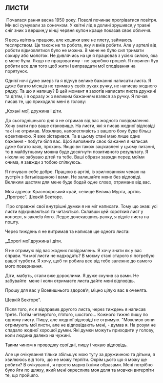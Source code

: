 ## ЛИСТИ

 Почалася рання весна 1950 року.
Поволі починає прогріватися повітря.
Ми всі сумували за сонечком.
У квітні лід в долині зрушився,у травні сніг зник з вершин,у кінці червня купон краще показав своє обличчя.

Я весь квітень працюю, але кошики вже не плету, займаюсь теслярством.
Це також не та робота, яку я вмів робити.
Але у артелі від роботи відмовлятися було не можна.
В мене не було сил тримати сокиру або молоток.
Не дивлячись на це я працював з усією силою, яка в мене була.
Якщо не працюватиму - не зароблю грошей.
Я повинен був робити все для того щоб жити і виправдати мої сподівання на порятунок.

Однієї ночі дуже змерз та я відчув велике бажання написати листа.
Я дуже багато місяців не тримав у своїх руках ручку, не написав жодного рядку.
Та що я напишу?
В цей момент я захотів написати листа дружині та дітям, і я одразу ж з великим бажанням взявся за ручку.
Я почав писав те, що приходило мені в голову:

„Кохані мої, дружина і діти.

До сьогоднішнього дня я не отримав від вас жодного повідомлення.
Хочу знати про ваше становище.
На листи, які я писав жодної відповіді так і не отримав.
Можливо, наполегливість з вашого боку буде більш ефективною.
Я вже зістарився.
Та в цьому стані маю лише одне бажання - побути біля вас.
Щоб виповнити своє бажання я написав дуже багато заяв, прохань.
Якщо ви також зацікавлені у цьому питанні, то в майбутньому можна буде досягнути позитивного результату.
Я ніколи не забуваю дітей та тебе.
Ваші образи завжди перед моїми очима, я завжди з тобою спілкуюсь.

Я почуваю себе добре.
Працюю в артілі, із хвилюванням чекаю на зустріч з батьківщиною і вами.
Не залишайте мене без відповіді.
Великим щастям для мене буде бодай одне слово, отримане від вас.

Моя адреса: Красноярський край, селище Велика Мурта, артіль „Прогрес”.
Шевкій Бекторе.

 Про справжні свої внутрішні думки я не міг написати.
Тому що знав: усі листи відкриваються та читаються.
Склавши цей короткий лист у конверт, я заклеїв його.
Ледве дочекавшись ранку, я відніс листа на пошту.

Через тиждень я не витримав та написав ще одного листа:

„Дорогі мої дружина і діти.

Я не отримую від вас жодних повідомлень.
Я хочу знати як у вас справи.
Чи мої листи не надходять?
В моєму стані старого я потребую вашої турботи.
Я хочу, щоб ти робила все від тебе залежне до самого мого повернення.

Діти, мабуть, стали вже дорослими.
Я дуже скучив за вами.
Не забувайте  мене і коли отримаєте листа дайте мені відповідь.

Прошу для вас у Всевишнього здоров’я, міцно цілую вас в оченята.

Шевкій Бекторе”.

Після того, як я відправив другого листа, через тиждень я написав третє.
Потім четвертого, п’ятого, шостого...
Кожного тижня пишу по одному листу.
Пишу, але жодної відповіді не отримую.
"Можливо вони отримують мої листи, але не відповідають мені, - думав я.
На розум не спадало жодної хорошої думки.
Які думки можуть приходити у голову, коли людина далеко на чужині.

Таким чином я проводжу свої дні, пишу і чекаю відповідь.

Але це очікування тільки збільшує мою тугу за дружииною та дітьми, я  хвилююсь від того, що не можу терпіти.
Окрім цього що я можу ще робити?
В очікуванні , я просто марив їхніми образами.
Мені потрібно було йти по шляху, який мені окреслила моя доля та мовчки витерпіти те, що пройшло.